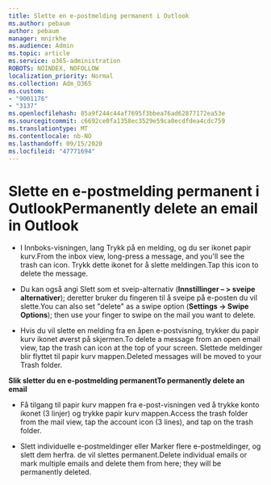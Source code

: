 ```yaml
---
title: Slette en e-postmelding permanent i Outlook
ms.author: pebaum
author: pebaum
manager: mnirkhe
ms.audience: Admin
ms.topic: article
ms.service: o365-administration
ROBOTS: NOINDEX, NOFOLLOW
localization_priority: Normal
ms.collection: Adm_O365
ms.custom:
- "9001176"
- "3137"
ms.openlocfilehash: 85a9f244c44af7695f3bbea76ad62877172ea53e
ms.sourcegitcommit: c6692ce0fa1358ec3529e59ca0ecdfdea4cdc759
ms.translationtype: MT
ms.contentlocale: nb-NO
ms.lasthandoff: 09/15/2020
ms.locfileid: "47771694"
---
```

# <a name="permanently-delete-an-email-in-outlook"></a><span data-ttu-id="fcfaf-102">Slette en e-postmelding permanent i Outlook</span><span class="sxs-lookup"><span data-stu-id="fcfaf-102">Permanently delete an email in Outlook</span></span>

- <span data-ttu-id="fcfaf-103">I Innboks-visningen, lang Trykk på en melding, og du ser ikonet papir kurv.</span><span class="sxs-lookup"><span data-stu-id="fcfaf-103">From the inbox view, long-press a message, and you'll see the trash can icon.</span></span> <span data-ttu-id="fcfaf-104">Trykk dette ikonet for å slette meldingen.</span><span class="sxs-lookup"><span data-stu-id="fcfaf-104">Tap this icon to delete the message.</span></span>

- <span data-ttu-id="fcfaf-105">Du kan også angi Slett som et sveip-alternativ (**Innstillinger – > sveipe alternativer**); deretter bruker du fingeren til å sveipe på e-posten du vil slette.</span><span class="sxs-lookup"><span data-stu-id="fcfaf-105">You can also set "delete" as a swipe option (**Settings -> Swipe Options**); then use your finger to swipe on the mail you want to delete.</span></span> 

- <span data-ttu-id="fcfaf-106">Hvis du vil slette en melding fra en åpen e-postvisning, trykker du papir kurv ikonet øverst på skjermen.</span><span class="sxs-lookup"><span data-stu-id="fcfaf-106">To delete a message from an open email view, tap the trash can icon at the top of your screen.</span></span> <span data-ttu-id="fcfaf-107">Slettede meldinger blir flyttet til papir kurv mappen.</span><span class="sxs-lookup"><span data-stu-id="fcfaf-107">Deleted messages will be moved to your Trash folder.</span></span> 

<span data-ttu-id="fcfaf-108">**Slik sletter du en e-postmelding permanent**</span><span class="sxs-lookup"><span data-stu-id="fcfaf-108">**To permanently delete an email**</span></span>

- <span data-ttu-id="fcfaf-109">Få tilgang til papir kurv mappen fra e-post-visningen ved å trykke konto ikonet (3 linjer) og trykke papir kurv mappen.</span><span class="sxs-lookup"><span data-stu-id="fcfaf-109">Access the trash folder from the mail view, tap the account icon (3 lines), and tap on the trash folder.</span></span>

- <span data-ttu-id="fcfaf-110">Slett individuelle e-postmeldinger eller Marker flere e-postmeldinger, og slett dem herfra. de vil slettes permanent.</span><span class="sxs-lookup"><span data-stu-id="fcfaf-110">Delete individual emails or mark multiple emails and delete them from here; they will be permanently deleted.</span></span>